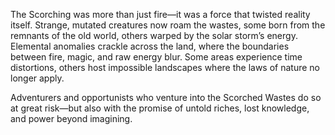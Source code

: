 The Scorching was more than just fire—it was a force that twisted reality itself. Strange, mutated creatures now roam the wastes, some born from the remnants of the old world, others warped by the solar storm’s energy. Elemental anomalies crackle across the land, where the boundaries between fire, magic, and raw energy blur. Some areas experience time distortions, others host impossible landscapes where the laws of nature no longer apply.

Adventurers and opportunists who venture into the Scorched Wastes do so at great risk—but also with the promise of untold riches, lost knowledge, and power beyond imagining.